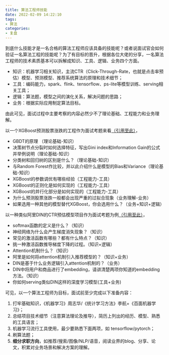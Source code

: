 ```yaml
---
title: 算法工程师技能
date: 2022-02-09 14:22:10
tags:
- 算法
categories:
- 复盘
---
```

到底什么技能才是一名合格的算法工程师应该具备的技能呢？或者说面试官会如何验证一名算法工程的技能呢？为了有目标的晋升，根据各位大佬的分享，一名算法工程师的技术素质基本可以拆解成知识、工具、逻辑、业务四个方面。
* 知识：机器学习相关知识，主流CTR（Click-Through-Rate，也就是点击率预估）模型、预测模型、推荐系统算法的原理和技术细节；
* 工具：编码能力，spark、flink、tensorflow、ps-lite等模型训练、serving相关工具；
* 逻辑：算法题，模型之间的演化关系，解决问题的思路；
* 业务：根据实际应用制定算法目标。

由此可见，面试过程中主要考察的内容必然少不了理论基础、工程能力和业务理解。

以一个XGBoost预测股票涨跌的工程作为面试考题来看[（引用至此）](https://www.zhihu.com/question/23259302/answer/527513387)，

* GBDT的原理 （理论基础-知识）
* 决策树节点分裂时如何选择特征，写出Gini index和Information Gain的公式并举例说明（理论基础-知识）
* 分类树和回归树的区别是什么？（理论基础-知识）
* 与Random Forest作比较，并以此介绍什么是模型的Bias和Variance（理论基础-知识）
* XGBoost的参数调优有哪些经验（工程能力-工具）
* XGBoost的正则化是如何实现的（工程能力-工具）
* XGBoost的并行化部分是如何实现的（工程能力-工具）
* 为什么预测股票涨跌一般都会出现严重的过拟合现象（业务理解-业务）
* 如果选用一种其他的模型替代XGBoost，你会选用什么？（业务+知识+逻辑）

以一种类似阿里DIN的CTR预估模型项目作为面试考题为例[（引用至此）](https://zhuanlan.zhihu.com/p/76827460)，

- softmax函数的定义是什么？（知识）
- 神经网络为什么会产生梯度消失现象？（知识）
- 常见的激活函数有哪些？都有什么特点？（知识）
- 挑一种激活函数推导梯度下降的过程。（知识+逻辑）
- Attention机制什么？（知识）
- 阿里是如何将attention机制引入推荐模型的？（知识+业务）
- DIN是基于什么业务逻辑引入attention机制的？（业务）
- DIN中将用户和商品进行了embedding，请讲清楚两项你知道的embedding方法。（知识）
- 你如何serving类似DIN这样的深度学习模型(工具+业务)

可见，以一个算法工程师为目标，面试前至少完成以下准备内容：

1. 打牢基础知识，《机器学习》周志华/《统计学习方法》李航+《百面机器学习》；
2. 总结项目技术细节（注意算法理论及推导），简历上列出的经历、模型、熟悉的工具语言；
3. 机器学习流行工具使用，最少要熟悉下面两项，如 tensorflow/pytorch；
4. 刷算法题；
5. **细分求职方向**，如推荐/搜索/图像/NLP/语音，阅读业界的blog、分享、论文，积累对业务场景和解决方案的理解。
